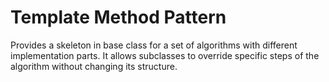 # Template Method Pattern

Provides a skeleton in base class for a set of algorithms with different implementation parts.
It allows subclasses to override specific steps of the algorithm without changing its structure.

